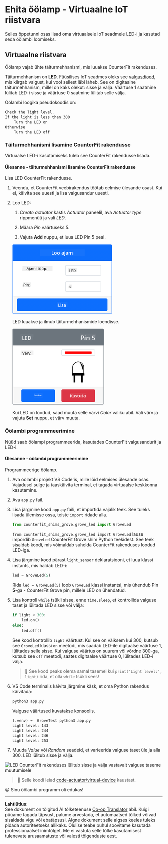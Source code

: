 <!--
CO_OP_TRANSLATOR_METADATA:
{
  "original_hash": "9c640f93263fd9adbfda920739e09feb",
  "translation_date": "2025-10-11T11:36:57+00:00",
  "source_file": "1-getting-started/lessons/3-sensors-and-actuators/virtual-device-actuator.md",
  "language_code": "et"
}
-->
# Ehita öölamp - Virtuaalne IoT riistvara

Selles õppetunni osas lisad oma virtuaalsele IoT seadmele LED-i ja kasutad seda öölambi loomiseks.

## Virtuaalne riistvara

Öölamp vajab ühte täiturmehhanismi, mis luuakse CounterFit rakenduses.

Täiturmehhanism on **LED**. Füüsilises IoT seadmes oleks see [valgusdiood](https://wikipedia.org/wiki/Light-emitting_diode), mis kiirgab valgust, kui vool sellest läbi läheb. See on digitaalne täiturmehhanism, millel on kaks olekut: sisse ja välja. Väärtuse 1 saatmine lülitab LED-i sisse ja väärtuse 0 saatmine lülitab selle välja.

Öölambi loogika pseudokoodis on:

```output
Check the light level.
If the light is less than 300
    Turn the LED on
Otherwise
    Turn the LED off
```

### Täiturmehhanismi lisamine CounterFit rakendusse

Virtuaalse LED-i kasutamiseks tuleb see CounterFit rakendusse lisada.

#### Ülesanne - täiturmehhanismi lisamine CounterFit rakendusse

Lisa LED CounterFit rakendusse.

1. Veendu, et CounterFit veebirakendus töötab eelmise ülesande osast. Kui ei, käivita see uuesti ja lisa valgusandur uuesti.

1. Loo LED:

    1. *Create actuator* kastis *Actuator* paneelil, ava *Actuator type* rippmenüü ja vali *LED*.

    1. Määra *Pin* väärtuseks *5*.

    1. Vajuta **Add** nuppu, et luua LED Pin 5 peal.

    ![LED-i seaded](../../../../../translated_images/counterfit-create-led.ba9db1c9b8c622a635d6dfae5cdc4e70c2b250635bd4f0601c6cf0bd22b7ba46.et.png)

    LED luuakse ja ilmub täiturmehhanismide loendisse.

    ![Loodud LED](../../../../../translated_images/counterfit-led.c0ab02de6d256ad84d9bad4d67a7faa709f0ea83e410cfe9b5561ef0cef30b1c.et.png)

    Kui LED on loodud, saad muuta selle värvi *Color* valiku abil. Vali värv ja vajuta **Set** nuppu, et värv muuta.

### Öölambi programmeerimine

Nüüd saab öölampi programmeerida, kasutades CounterFit valgusandurit ja LED-i.

#### Ülesanne - öölambi programmeerimine

Programmeerige öölamp.

1. Ava öölambi projekt VS Code'is, mille lõid eelmises ülesande osas. Vajadusel sulge ja taaskäivita terminal, et tagada virtuaalse keskkonna kasutamine.

1. Ava `app.py` fail.

1. Lisa järgmine kood `app.py` faili, et importida vajalik teek. See tuleks lisada ülemisse ossa, teiste `import` ridade alla.

    ```python
    from counterfit_shims_grove.grove_led import GroveLed
    ```

    `from counterfit_shims_grove.grove_led import GroveLed` lause impordib `GroveLed` CounterFit Grove shim Python teekidest. See teek sisaldab koodi, mis võimaldab suhelda CounterFit rakenduses loodud LED-iga.

1. Lisa järgmine kood pärast `light_sensor` deklaratsiooni, et luua klassi instants, mis haldab LED-i:

    ```python
    led = GroveLed(5)
    ```

    Rida `led = GroveLed(5)` loob `GroveLed` klassi instantsi, mis ühendub Pin **5**-ga - CounterFit Grove pin, millele LED on ühendatud.

1. Lisa kontroll `while` tsükli sisse, enne `time.sleep`, et kontrollida valguse taset ja lülitada LED sisse või välja:

    ```python
    if light < 300:
        led.on()
    else:
        led.off()
    ```

    See kood kontrollib `light` väärtust. Kui see on väiksem kui 300, kutsub see `GroveLed` klassi `on` meetodi, mis saadab LED-ile digitaalse väärtuse 1, lülitades selle sisse. Kui valguse väärtus on suurem või võrdne 300-ga, kutsub see `off` meetodi, saates digitaalse väärtuse 0, lülitades LED-i välja.

    > 💁 See kood peaks olema samal tasemel kui `print('Light level:', light)` rida, et olla `while` tsükli sees!

1. VS Code terminalis käivita järgmine käsk, et oma Python rakendus käivitada:

    ```sh
    python3 app.py
    ```

    Valguse väärtused kuvatakse konsoolis.

    ```output
    (.venv) ➜  GroveTest python3 app.py 
    Light level: 143
    Light level: 244
    Light level: 246
    Light level: 253
    ```

1. Muuda *Value* või *Random* seadeid, et varieerida valguse taset üle ja alla 300. LED lülitub sisse ja välja.

![LED CounterFit rakenduses lülitub sisse ja välja vastavalt valguse taseme muutumisele](../../../../../images/virtual-device-running-assignment-1-1.gif)

> 💁 Selle koodi leiad [code-actuator/virtual-device](../../../../../1-getting-started/lessons/3-sensors-and-actuators/code-actuator/virtual-device) kaustast.

😀 Sinu öölambi programm oli edukas!

---

**Lahtiütlus**:  
See dokument on tõlgitud AI tõlketeenuse [Co-op Translator](https://github.com/Azure/co-op-translator) abil. Kuigi püüame tagada täpsust, palume arvestada, et automaatsed tõlked võivad sisaldada vigu või ebatäpsusi. Algne dokument selle algses keeles tuleks pidada autoriteetseks allikaks. Olulise teabe puhul soovitame kasutada professionaalset inimtõlget. Me ei vastuta selle tõlke kasutamisest tulenevate arusaamatuste või valesti tõlgenduste eest.
